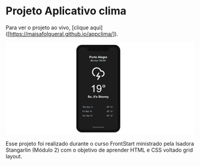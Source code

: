 # Projeto Aplicativo clima
Para ver o projeto ao vivo, [clique aqui] ([https://maisafolgueral.github.io/appclima/]).

![Project Preview](https://github.com/maisafolgueral/appclima/blob/main/Projeto%20APP%20Clima.png?raw=true)

Esse projeto foi realizado durante o curso FrontStart ministrado pela Isadora Stangarlin (Módulo 2) com o objetivo de aprender HTML e CSS voltado grid layout.
